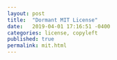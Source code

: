 ```yaml
---
layout: post
title:  "Dormant MIT License"
date:   2019-04-01 17:16:51 -0400
categories: license, copyleft 
published: true
permalink: mit.html
---
```


